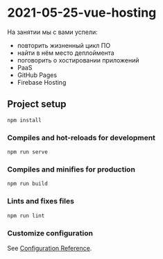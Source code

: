 # 2021-05-25-vue-hosting

На занятии мы с вами успели:
- повторить жизненный цикл ПО
- найти в нём место деплоймента
- поговорить о хостировании приложений
- PaaS
- GitHub Pages
- Firebase Hosting

## Project setup
```
npm install
```

### Compiles and hot-reloads for development
```
npm run serve
```

### Compiles and minifies for production
```
npm run build
```

### Lints and fixes files
```
npm run lint
```

### Customize configuration
See [Configuration Reference](https://cli.vuejs.org/config/).
